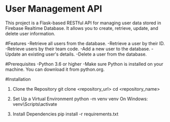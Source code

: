 # User Management API

This project is a Flask-based RESTful API for managing user data stored in Firebase Realtime Database. It allows you to create, retrieve, update, and delete user information.

#Features
-Retrieve all users from the database.
-Retrieve a user by their ID.
-Retrieve users by their team code.
-Add a new user to the database.
-Update an existing user's details.
-Delete a user from the database.

#Prerequisites
-Python 3.6 or higher
-Make sure Python is installed on your machine. You can download it from python.org.

#Installation
1) Clone the Repository
git clone <repository_url>
cd <repository_name>

2) Set Up a Virtual Environment
python -m venv venv
On Windows: venv\Scripts\activate

3) Install Dependencies
pip install -r requirements.txt